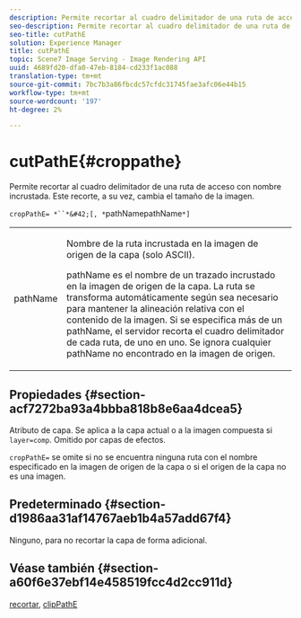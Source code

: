 ```yaml
---
description: Permite recortar al cuadro delimitador de una ruta de acceso con nombre incrustada. Este recorte, a su vez, cambia el tamaño de la imagen.
seo-description: Permite recortar al cuadro delimitador de una ruta de acceso con nombre incrustada. Este recorte, a su vez, cambia el tamaño de la imagen.
seo-title: cutPathE
solution: Experience Manager
title: cutPathE
topic: Scene7 Image Serving - Image Rendering API
uuid: 4689fd20-dfa0-47eb-8184-cd233f1ac088
translation-type: tm+mt
source-git-commit: 7bc7b3a86fbcdc57cfdc31745fae3afc06e44b15
workflow-type: tm+mt
source-wordcount: '197'
ht-degree: 2%

---
```



# cutPathE{#croppathe}

Permite recortar al cuadro delimitador de una ruta de acceso con nombre incrustada. Este recorte, a su vez, cambia el tamaño de la imagen.

`cropPathE= *``*&#42;[, *`pathNamepathName`*]`

<table id="table_598304852E844456AB3AC9FF1F178B71"> 
 <tbody> 
  <tr> 
   <td colname="col1"> <p><span class="codeph"><span class="varname"> pathName</span></span> </p> </td> 
   <td colname="col2"> <p>Nombre de la ruta incrustada en la imagen de origen de la capa (solo ASCII). </p> <p> <span class="codeph"><span class="varname"> </span></span> pathName es el nombre de un trazado incrustado en la imagen de origen de la capa. La ruta se transforma automáticamente según sea necesario para mantener la alineación relativa con el contenido de la imagen. Si se especifica más de un <span class="codeph"><span class="varname"> pathName</span></span>, el servidor recorta el cuadro delimitador de cada ruta, de uno en uno. Se ignora cualquier <span class="codeph"><span class="varname"> pathName</span></span> no encontrado en la imagen de origen. </p> </td> 
  </tr> 
 </tbody> 
</table>

## Propiedades {#section-acf7272ba93a4bbba818b8e6aa4dcea5}

Atributo de capa. Se aplica a la capa actual o a la imagen compuesta si `layer=comp`. Omitido por capas de efectos.

`cropPathE=` se omite si no se encuentra ninguna ruta con el nombre especificado en la imagen de origen de la capa o si el origen de la capa no es una imagen.

## Predeterminado {#section-d1986aa31af14767aeb1b4a57add67f4}

Ninguno, para no recortar la capa de forma adicional.

## Véase también {#section-a60f6e37ebf14e458519fcc4d2cc911d}

[recortar](../../../../../is-api/http-ref/image-serving-api-ref/c-http-protocol-reference/c-command-reference/r-crop.md#reference-6fd0f6399966446ab4425ce050572eab),  [clipPathE](../../../../../is-api/http-ref/image-serving-api-ref/c-http-protocol-reference/c-command-reference/r-clippath.md#reference-8139b1b52dc54749b51b109521ddf83d)

